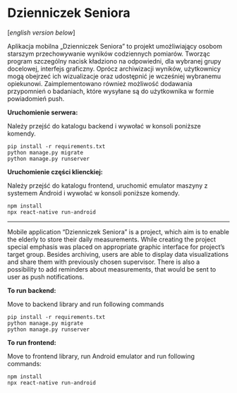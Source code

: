 # Dzienniczek Seniora
[*english version below*]

Aplikacja mobilna „Dzienniczek Seniora” to projekt umożliwiający osobom starszym przechowywanie wyników codziennych pomiarów.
Tworząc program szczególny nacisk kładziono na odpowiedni, dla wybranej grupy docelowej, interfejs graficzny. 
Oprócz archiwizacji wyników, użytkownicy mogą obejrzeć ich wizualizacje oraz udostępnić je wcześniej wybranemu opiekunowi. 
Zaimplementowano również możliwość dodawania przypomnień o badaniach, które wysyłane są do użytkownika w formie powiadomień push. 

**Uruchomienie serwera:**

Należy przejść do katalogu backend i wywołać w konsoli poniższe komendy.
```
pip install -r requirements.txt
python manage.py migrate
python manage.py runserver
```

**Uruchomienie części klienckiej:** 

Należy przejść do katalogu frontend, uruchomić emulator maszyny z systemem Android i wywołać w konsoli poniższe komendy.
```
npm install
npx react-native run-android
```
______________________________________________________________________________________

Mobile application “Dzienniczek Seniora” is a project, which aim is to enable the elderly to store their daily measurements. 
While creating the project special emphasis was placed on appropriate graphic interface for project’s target group. 
Besides archiving, users are able to display data visualizations and share them with previously chosen supervisor. 
There is also a possibility to add reminders about measurements, that would be sent to user as push notifications. 

**To run backend:**

Move to backend library and run following commands
```
pip install -r requirements.txt
python manage.py migrate
python manage.py runserver
```

**To run frontend:** 

Move to frontend library, run Android emulator and run following commands:
```
npm install
npx react-native run-android
```

   

